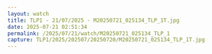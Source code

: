 ```yaml
---
layout: watch
title: TLP1 - 21/07/2025 - M20250721_025134_TLP_1T.jpg
date: 2025-07-21 02:51:34
permalink: /2025/07/21/watch/M20250721_025134_TLP_1
capture: TLP1/2025/202507/20250720/M20250721_025134_TLP_1T.jpg
---
```

